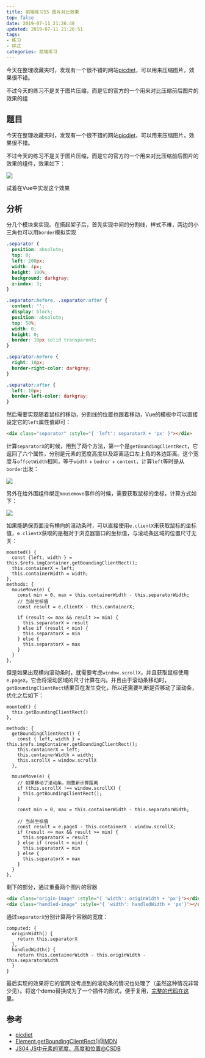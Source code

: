 ```yaml
---
title: 前端练习55 图片对比效果
top: false
date: 2019-07-11 21:26:48
updated: 2019-07-11 21:26:51
tags:
- 练习
- 样式
categories: 前端练习
---
```


今天在整理收藏夹时，发现有一个很不错的网站[picdiet](https://www.picdiet.com/zh-cn/)，可以用来压缩图片，效果很不错。

不过今天的练习不是关于图片压缩，而是它的官方的一个用来对比压缩前后图片的效果的组
<!-- more -->

## 题目

今天在整理收藏夹时，发现有一个很不错的网站[picdiet](https://www.picdiet.com/zh-cn/)，可以用来压缩图片，效果很不错。

不过今天的练习不是关于图片压缩，而是它的官方的一个用来对比压缩前后图片的效果的组件，效果如下：

![](http://image.oldzhou.cn/FnBhaFMGTU1m0auwSSMEl2QENN-m)

试着在Vue中实现这个效果

## 分析

分几个模块来实现。在搭起架子后，首先实现中间的分割线，样式不难，两边的小三角也可以用`border`模拟实现

```CSS
.separator {
  position: absolute;
  top: 0;
  left: 200px;
  width: 4px;
  height: 100%;
  background: darkgray;
  z-index: 3;
}

.separator:before, .separator:after {
  content: '';
  display: block;
  position: absolute;
  top: 50%;
  width: 0;
  height: 0;
  border: 10px solid transparent;
}

.separator:before {
  right: 10px;
  border-right-color: darkgray;
}

.separator:after {
  left: 10px;
  border-left-color: darkgray;
}
```

然后需要实现随着鼠标的移动，分割线的位置也跟着移动，Vue的模板中可以直接设定它的`left`属性值即可：

```HTML
<div class="separator" :style="{ 'left': separatorX + 'px' }"></div>
```

计算`separatorX`的时候，用到了两个方法，第一个是`getBoundingClientRect`，它返回了六个属性，分别是元素的宽度高度以及距离适口左上角的各边距离。这个宽度与`offsetWidth`相同，等于`width` + `bodrer` + `content`，计算`left`等时是从`border`出发：

![](http://image.oldzhou.cn/18-12-8/29482559.jpg)

另外在给外围组件绑定`mousemove`事件的时候，需要获取鼠标的坐标，计算方式如下：

![](http://image.oldzhou.cn/FiqXSYI3P6BcO3tSNWMdmEsBTVho)

如果能确保页面没有横向的滚动条时，可以直接使用`e.clientX`来获取鼠标的坐标值，`e.clientX`获取的是相对于浏览器窗口的坐标值，与滚动条区域的位置尺寸无关：

```JS
mounted() {
  const {left, width } = this.$refs.imgContainer.getBoundingClientRect();
  this.containerX = left;
  this.containerWidth = width;
},
methods: {
  mouseMove(e) {
    const min = 0, max = this.containerWidth - this.separatorWidth;
    // 当前坐标值
    const result = e.clientX - this.containerX;
    
    if (result <= max && result >= min) {
      this.separatorX = result
    } else if (result < min) {
      this.separatorX = min
    } else {
      this.separatorX = max
    }
  }
},
```
但是如果出现横向滚动条时，就需要考虑`window.scrollX`，并且获取鼠标使用`e.pageX`，它会将滚动区域的尺寸计算在内。并且由于滚动条移动时，`getBoundingClientRect`结果页在发生变化，所以还需要判断是否移动了滚动条，优化之后如下：

```JS
mounted() {
  this.getBoundingClientRect()
},

methods: {
  getBoundingClientRect() {
    const { left, width } = this.$refs.imgContainer.getBoundingClientRect();
    this.containerX = left;
    this.containerWidth = width;
    this.scrollX = window.scrollX
  },
  
  mouseMove(e) {
    // 如果移动了滚动条，则重新计算距离
    if (this.scrollX !== window.scrollX) {
      this.getBoundingClientRect();
    }
    
    const min = 0, max = this.containerWidth - this.separatorWidth;
    
    // 当前坐标值
    const result = e.pageX - this.containerX - window.scrollX;
    if (result <= max && result >= min) {
      this.separatorX = result
    } else if (result < min) {
      this.separatorX = min
    } else {
      this.separatorX = max
    }
  }
},
```
剩下的部分，通过重叠两个图片的容器

```HTML
<div class="origin-image" :style="{ 'width': originWidth + 'px'}"></div>
<div class="handled-image" :style="{ 'width': handledWidth + 'px'}"></div>
```

通过`separatorX`分别计算两个容器的宽度：

```JS
computed: {
  originWidth() {
    return this.separatorX
  },
  handledWidth() {
    return this.containerWidth - this.originWidth - this.separatorWidth
  }
}
```

最后实现的效果将它的官网没考虑到的滚动条的情况也处理了（虽然这种情况非常少见）。将这个demo替换成为了一个插件的形式，便于复用，[完整的代码在这里](https://github.com/duola8789/vue-cli-learning/blob/master/src/components/demos/demo35.vue)。

## 参考

- [picdiet](https://www.picdiet.com/zh-tw)
- [Element.getBoundingClientRect()@MDN](https://developer.mozilla.org/zh-CN/docs/Web/API/Element/getBoundingClientRect)
- [JS04 JS中元素的宽度、高度和位置@CSDB](https://blog.csdn.net/duola8789/article/details/79112993)
